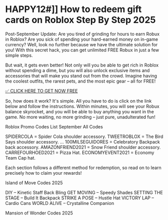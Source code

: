 # HAPPY12#]] How to redeem gift cards on Roblox Step By Step 2025

Post-September Update: Are you tired of grinding for hours to earn Robux in Roblox? Are you sick of spending your hard-earned money on in-game currency? Well, look no further because we have the ultimate solution for you! With this secret hack, you can get unlimited FREE Robux in just a few simple steps.

But wait, it gets even better! Not only will you be able to get rich in Roblox without spending a dime, but you will also unlock exclusive items and accessories that will make you stand out from the crowd. Imagine having the coolest outfits, the rarest pets, and the most epic gear – all for FREE!

[✅ CLICK HERE TO GET NOW FREE](https://appbitly.com/juAHj)

So, how does it work? It's simple. All you have to do is click on the link below and follow the instructions. Within minutes, you will see your Robux balance skyrocket, and you will be able to buy anything you want in the game. No more waiting, no more grinding – just pure, unadulterated fun!

Roblox Promo Codes List September All Codes

SPIDERCOLA = Spider Cola shoulder accessory. TWEETROBLOX = The Bird Says shoulder accessory. … 100MILSEGUIDORES = Celebratory Backpack back accessory. AMAZONFRIEND2021 = Snow Friend shoulder accessory. CARREFOURHOED2021 = Pizza Hat. ECONOMYEVENT2021 = Economy Team Cap hat.

Each section follows a different method for redemption, so read on to learn precisely how to claim your rewards!

Island of Move Codes 2025

DIY – Kinetic Staff Back Bling GET MOVING – Speedy Shades SETTING THE STAGE – Build It Backpack STRIKE A POSE – Hustle Hat VICTORY LAP – Cardio Cans WORLD ALIVE – Crystalline Companion

Mansion of Wonder Codes 2025
